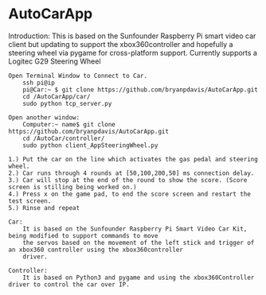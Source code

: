 # AutoCarApp
Introduction:
	This is based on the Sunfounder Raspberry Pi smart video car client but updating to support the xbox360controller and hopefully a steering wheel via pygame for cross-platform support. Currently supports a Logitec G29 Steering Wheel

	Open Terminal Window to Connect to Car.
		ssh pi@ip
		pi@Car:~ $ git clone https://github.com/bryanpdavis/AutoCarApp.git
		cd /AutoCarApp/car/
		sudo python tcp_server.py

	Open another window:
		Computer:~ name$ git clone https://github.com/bryanpdavis/AutoCarApp.git
		cd /AutoCar/controller/
		sudo python client_AppSteeringWheel.py
	
	1.) Put the car on the line which activates the gas pedal and steering wheel. 
	2.) Car runs through 4 rounds at [50,100,200,50] ms connection delay.
	3.) Car will stop at the end of the round to show the score. (Score screen is stilling being worked on.)
	4.) Press x on the game pad, to end the score screen and restart the test screen.
	5.) Rinse and repeat

	Car:
		It is based on the Sunfounder Raspberry Pi Smart Video Car Kit, being modified to support commands to move
		the servos based on the movement of the left stick and trigger of an xbox360 controller using the xbox360controller
		driver.

	Controller:
		It is based on Python3 and pygame and using the xbox360Controller driver to control the car over IP.
